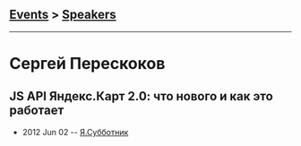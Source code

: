 ## [Events](../README.md) > [Speakers](../speakers.md)
---

# Сергей Перескоков

## JS API Яндекс.Карт 2.0: что нового и как это работает
- 2012 Jun 02 -- [Я.Субботник](https://events.yandex.ru/lib/talks/100/)    
